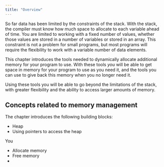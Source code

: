 ```yaml
---
title: "Overview"
---
```


So far data has been limited by the constraints of the stack. With the stack, the compiler must know how much space to allocate to each variable ahead of time. You are limited to working with a fixed number of values, whether those values are stored in a number of variables or stored in an array. This constraint is not a problem for small programs, but most programs will require the flexibility to work with a variable number of data elements.

This chapter introduces the tools needed to dynamically allocate additional memory for your program to use. With these tools *you* will be able to get space in memory for your program to use as you need it, and the tools you can use to give back this memory when you no longer need it.

Using these tools you will be able to go beyond the limitations of the stack, with greater flexibility and the ability to access larger amounts of memory.

## Concepts related to memory management

The chapter introduces the following building blocks:

- Heap
- Using pointers to access the heap

You 

- Allocate memory
- Free memory
- 